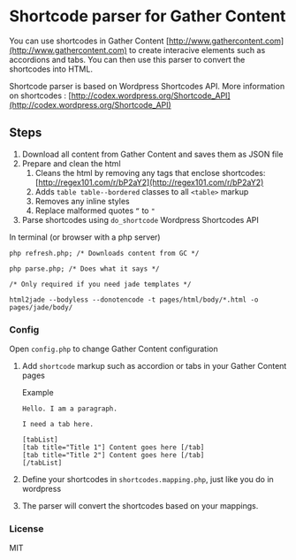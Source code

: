 # Shortcode parser for Gather Content

You can use shortcodes in Gather Content [http://www.gathercontent.com](http://www.gathercontent.com) to create interacive elements such as accordions and tabs. You can then use this parser to convert the shortcodes into HTML.

Shortcode parser is based on Wordpress Shortcodes API. More information on shortcodes : [http://codex.wordpress.org/Shortcode_API](http://codex.wordpress.org/Shortcode_API)


## Steps

1. Download all content from Gather Content and saves them as JSON file
2. Prepare and clean the html
    1. Cleans the html by removing any tags that enclose shortcodes: [http://regex101.com/r/bP2aY2](http://regex101.com/r/bP2aY2)
    2. Adds `table table--bordered` classes to all `<table>` markup
    3. Removes any inline styles
    4. Replace malformed quotes `“` to `"`
3. Parse shortcodes using `do_shortcode` Wordpress Shortcodes API
   
In terminal (or browser with a php server)
    
```
php refresh.php; /* Downloads content from GC */

php parse.php; /* Does what it says */

/* Only required if you need jade templates */

html2jade --bodyless --donotencode -t pages/html/body/*.html -o pages/jade/body/
```


### Config

Open `config.php` to change Gather Content configuration

1. Add `shortcode` markup such as accordion or tabs in your Gather Content pages

    Example

    ```
    Hello. I am a paragraph.

    I need a tab here.

    [tabList]
    [tab title="Title 1"] Content goes here [/tab]
    [tab title="Title 2"] Content goes here [/tab]
    [/tabList]

    ```

2. Define your shortcodes in `shortcodes.mapping.php`, just like you do in wordpress
3. The parser will convert the shortcodes based on your mappings.


### License

MIT